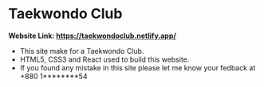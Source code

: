 # Taekwondo Club

**Website Link: https://taekwondoclub.netlify.app/**

- This site make for a Taekwondo Club.
- HTML5, CSS3 and React used to build this website.
- If you found any mistake in this site please let me know your fedback at +880 1********54
